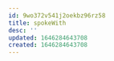 ```yaml
---
id: 9wo372v541j2oekbz96rz58
title: spokeWith
desc: ''
updated: 1646284643708
created: 1646284643708
---
```


